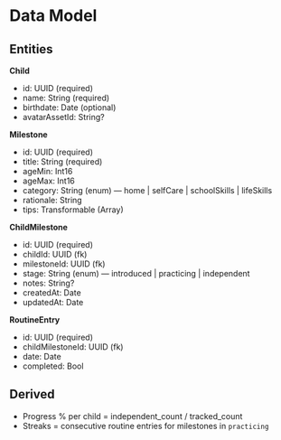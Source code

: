 # Data Model

## Entities
**Child**
- id: UUID (required)
- name: String (required)
- birthdate: Date (optional)
- avatarAssetId: String?

**Milestone**
- id: UUID (required)
- title: String (required)
- ageMin: Int16
- ageMax: Int16
- category: String (enum) — home | selfCare | schoolSkills | lifeSkills
- rationale: String
- tips: Transformable (Array<String>)

**ChildMilestone**
- id: UUID (required)
- childId: UUID (fk)
- milestoneId: UUID (fk)
- stage: String (enum) — introduced | practicing | independent
- notes: String?
- createdAt: Date
- updatedAt: Date

**RoutineEntry**
- id: UUID (required)
- childMilestoneId: UUID (fk)
- date: Date
- completed: Bool

## Derived
- Progress % per child = independent_count / tracked_count
- Streaks = consecutive routine entries for milestones in `practicing`
